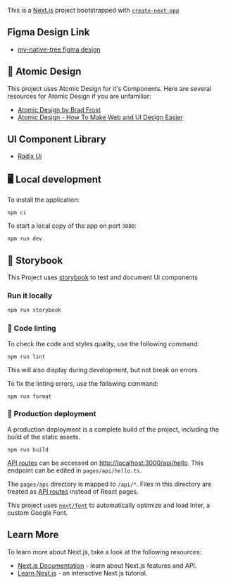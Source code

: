 This is a [Next.js](https://nextjs.org/) project bootstrapped with [`create-next-app`](https://github.com/vercel/next.js/tree/canary/packages/create-next-app)


## Figma Design Link
- [my-native-tree figma design](https://www.figma.com/file/lT2Dg4cV30YRkCGb9HgoCI/MNT-APP?type=design&node-id=0%3A1&mode=design&t=SsZt2CBTO8XpkdQx-1)

## 🔬 Atomic Design

This project uses Atomic Design for it's Components. Here are several resources for Atomic Design if you are unfamiliar:

- [Atomic Design by Brad Frost](https://bradfrost.com/blog/post/atomic-web-design/)
- [Atomic Design - How To Make Web and UI Design Easier](https://www.youtube.com/watch?v=W3A33dmp17E)


## UI Component Library
- [Radix Ui](https://www.radix-ui.com/docs/primitives/overview/getting-started)

## 🖥️ Local development

To install the application:

```shell
npm ci
```

To start a local copy of the app on port `3000`:

```shell
npm run dev
```

## 📙 Storybook

This Project uses [storybook](https://storybook.js.org/) to test and document Ui components

### Run it locally

```bash
npm run storybook
```

### 🎨 Code linting

To check the code and styles quality, use the following command:

```shell
npm run lint
```

This will also display during development, but not break on errors.

To fix the linting errors, use the following command:

```shell
npm run format
```

### 🚀 Production deployment

A production deployment is a complete build of the project, including the build of the static assets.

```shell
npm run build
```



[API routes](https://nextjs.org/docs/api-routes/introduction) can be accessed on [http://localhost:3000/api/hello](http://localhost:3000/api/hello). This endpoint can be edited in `pages/api/hello.ts`.

The `pages/api` directory is mapped to `/api/*`. Files in this directory are treated as [API routes](https://nextjs.org/docs/api-routes/introduction) instead of React pages.

This project uses [`next/font`](https://nextjs.org/docs/basic-features/font-optimization) to automatically optimize and load Inter, a custom Google Font.

## Learn More

To learn more about Next.js, take a look at the following resources:

- [Next.js Documentation](https://nextjs.org/docs) - learn about Next.js features and API.
- [Learn Next.js](https://nextjs.org/learn) - an interactive Next.js tutorial.

